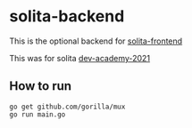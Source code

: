 # solita-backend

This is the optional backend for [solita-frontend](https://github.com/Nykseli/solita-frontend)

This was for solita [dev-academy-2021](https://github.com/solita/dev-academy-2021)

## How to run
```
go get github.com/gorilla/mux
go run main.go
```
